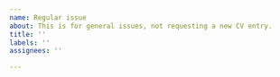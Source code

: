 ```yaml
---
name: Regular issue
about: This is for general issues, not requesting a new CV entry.
title: ''
labels: ''
assignees: ''

---
```



